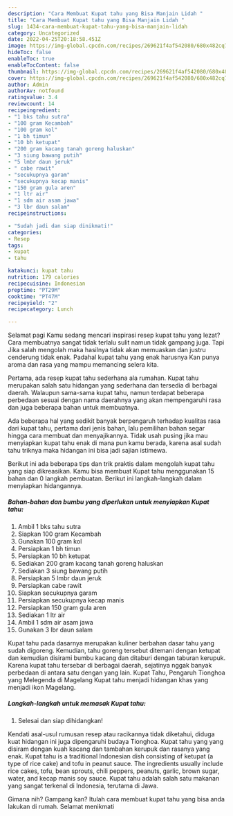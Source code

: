 ```yaml
---
description: "Cara Membuat Kupat tahu yang Bisa Manjain Lidah "
title: "Cara Membuat Kupat tahu yang Bisa Manjain Lidah "
slug: 1434-cara-membuat-kupat-tahu-yang-bisa-manjain-lidah
category: Uncategorized
date: 2022-04-25T20:18:58.451Z
image: https://img-global.cpcdn.com/recipes/269621f4af542080/680x482cq70/kupat-tahu-foto-resep-utama.jpg
hideToc: false
enableToc: true
enableTocContent: false
thumbnail: https://img-global.cpcdn.com/recipes/269621f4af542080/680x482cq70/kupat-tahu-foto-resep-utama.jpg
cover: https://img-global.cpcdn.com/recipes/269621f4af542080/680x482cq70/kupat-tahu-foto-resep-utama.jpg
author: Admin
authorAv: notfound
ratingvalue: 3.4
reviewcount: 14
recipeingredient:
- "1 bks tahu sutra"
- "100 gram Kecambah"
- "100 gram kol"
- "1 bh timun"
- "10 bh ketupat"
- "200 gram kacang tanah goreng haluskan"
- "3 siung bawang putih"
- "5 lmbr daun jeruk"
- " cabe rawit"
- "secukupnya garam"
- "secukupnya kecap manis"
- "150 gram gula aren"
- "1 ltr air"
- "1 sdm air asam jawa"
- "3 lbr daun salam"
recipeinstructions:

- "Sudah jadi dan siap dinikmati!"
categories:
- Resep
tags:
- kupat
- tahu

katakunci: kupat tahu 
nutrition: 179 calories
recipecuisine: Indonesian
preptime: "PT29M"
cooktime: "PT47M"
recipeyield: "2"
recipecategory: Lunch

---
```



Selamat pagi Kamu sedang mencari inspirasi resep kupat tahu yang lezat? Cara membuatnya sangat tidak terlalu sulit namun tidak gampang juga. Tapi Jika salah mengolah maka hasilnya tidak akan memuaskan dan justru cenderung tidak enak. Padahal kupat tahu yang enak harusnya Kan punya aroma dan rasa yang mampu memancing selera kita.


Pertama, ada resep kupat tahu sederhana ala rumahan. Kupat tahu merupakan salah satu hidangan yang sederhana dan tersedia di berbagai daerah. Walaupun sama-sama kupat tahu, namun terdapat beberapa perbedaan sesuai dengan nama daerahnya yang akan mempengaruhi rasa dan juga beberapa bahan untuk membuatnya.

Ada beberapa hal yang sedikit banyak berpengaruh terhadap kualitas rasa dari kupat tahu, pertama dari jenis bahan, lalu pemilihan bahan segar hingga cara membuat dan menyajikannya. Tidak usah pusing jika mau menyiapkan kupat tahu enak di mana pun kamu berada, karena asal sudah tahu triknya maka hidangan ini bisa jadi sajian istimewa.


Berikut ini ada beberapa tips dan trik praktis dalam mengolah kupat tahu yang siap dikreasikan. Kamu bisa membuat Kupat tahu menggunakan 15 bahan dan 0 langkah pembuatan. Berikut ini langkah-langkah dalam menyiapkan hidangannya.

<!--inarticleads1-->

##### Bahan-bahan dan bumbu yang diperlukan untuk menyiapkan Kupat tahu:

1. Ambil 1 bks tahu sutra
1. Siapkan 100 gram Kecambah
1. Gunakan 100 gram kol
1. Persiapkan 1 bh timun
1. Persiapkan 10 bh ketupat
1. Sediakan 200 gram kacang tanah goreng haluskan
1. Sediakan 3 siung bawang putih
1. Persiapkan 5 lmbr daun jeruk
1. Persiapkan  cabe rawit
1. Siapkan secukupnya garam
1. Persiapkan secukupnya kecap manis
1. Persiapkan 150 gram gula aren
1. Sediakan 1 ltr air
1. Ambil 1 sdm air asam jawa
1. Gunakan 3 lbr daun salam


Kupat tahu pada dasarnya merupakan kuliner berbahan dasar tahu yang sudah digoreng. Kemudian, tahu goreng tersebut ditemani dengan ketupat dan kemudian disirami bumbu kacang dan ditaburi dengan taburan kerupuk. Karena kupat tahu tersebar di berbagai daerah, sejatinya nggak banyak perbedaan di antara satu dengan yang lain. Kupat Tahu, Pengaruh Tionghoa yang Melegenda di Magelang Kupat tahu menjadi hidangan khas yang menjadi ikon Magelang. 

<!--inarticleads2-->

##### Langkah-langkah untuk memasak Kupat tahu:


1. Selesai dan siap dihidangkan!

Kendati asal-usul rumusan resep atau racikannya tidak diketahui, diduga kuat hidangan ini juga dipengaruhi budaya Tionghoa. Kupat tahu yang yang disiram dengan kuah kacang dan tambahan kerupuk dan rasanya yang enak. Kupat tahu is a traditional Indonesian dish consisting of ketupat (a type of rice cake) and tofu in peanut sauce. The ingredients usually include rice cakes, tofu, bean sprouts, chili peppers, peanuts, garlic, brown sugar, water, and kecap manis soy sauce. Kupat tahu adalah salah satu makanan yang sangat terkenal di Indonesia, terutama di Jawa. 

Gimana nih? Gampang kan? Itulah cara membuat kupat tahu yang bisa anda lakukan di rumah. Selamat menikmati
